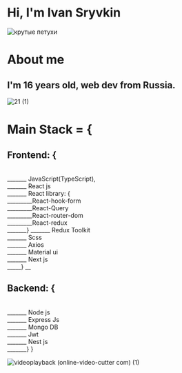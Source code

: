 # Hi, I'm Ivan Sryvkin

![крутые петухи](https://github.com/zxcivan07/zxcivan07/assets/108341880/59d7b247-5e5c-41eb-b73b-2f13a4b1bbc2)


# About me
## I'm 16 years old, web dev from Russia.

![21 (1)](https://github.com/zxcivan07/zxcivan07/assets/108341880/99689891-c277-4eb3-ab99-b8d8348718e1)


# Main Stack = { <br/>
  <h2>Frontend: {</h2><br/>
_______ JavaScript(TypeScript), <br/>
_______ React js <br/>
_______ React library: { <br/>
_________React-hook-form <br/>
_________React-Query <br/>
_________React-router-dom <br/>
_________React-redux <br/>
_______}
_______ Redux Toolkit <br/>
_______ Scss <br/>
_______ Axios <br/>
_______ Material ui <br/>
_______ Next js <br/>
_____}
__<h2>Backend: { </h2><br/> 
_______ Node js <br/>
_______ Express Js <br/>
_______ Mongo DB <br/>
_______ Jwt <br/>
_______ Nest js <br/>
_______}
}

![videoplayback (online-video-cutter com) (1)](https://github.com/zxcivan07/zxcivan07/assets/108341880/b4b4c6d9-432d-4bad-91b7-8158e9a529ae)
